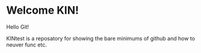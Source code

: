 Welcome KIN!
============
Hello Git!

KINtest is a reposatory for showing the bare minimums of github and how to neuver func etc.
